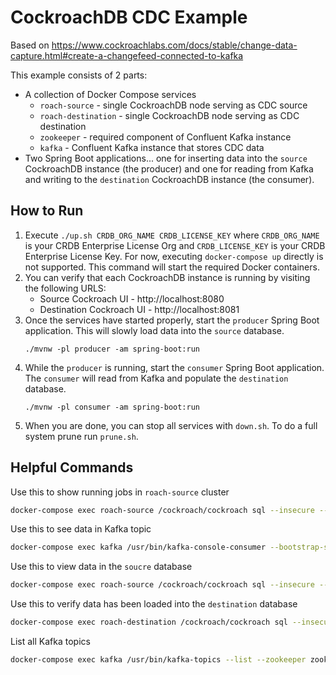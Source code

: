 # CockroachDB CDC Example

Based on https://www.cockroachlabs.com/docs/stable/change-data-capture.html#create-a-changefeed-connected-to-kafka

This example consists of 2 parts:
* A collection of Docker Compose services
    * `roach-source` - single CockroachDB node serving as CDC source
    * `roach-destination` - single CockroachDB node serving as CDC destination
    * `zookeeper` - required component of Confluent Kafka instance
    * `kafka` - Confluent Kafka instance that stores CDC data
* Two Spring Boot applications... one for inserting data into the `source` CockroachDB instance (the producer) and one for reading from Kafka and writing to the `destination` CockroachDB instance (the consumer).

## How to Run

1) Execute `./up.sh CRDB_ORG_NAME CRDB_LICENSE_KEY` where `CRDB_ORG_NAME` is your CRDB Enterprise License Org and `CRDB_LICENSE_KEY` is your CRDB Enterprise License Key.  For now, executing `docker-compose up` directly is not supported.  This command will start the required Docker containers.  
2) You can verify that each CockroachDB instance is running by visiting the following URLS:
    * Source Cockroach UI - http://localhost:8080
    * Destination Cockroach UI - http://localhost:8081
1) Once the services have started properly, start the `producer` Spring Boot application.  This will slowly load data into the `source` database.
    ```
    ./mvnw -pl producer -am spring-boot:run
    ```
1) While the `producer` is running, start the `consumer` Spring Boot application.  The `consumer` will read from Kafka and populate the `destination` database.
    ```
    ./mvnw -pl consumer -am spring-boot:run
    ```
1) When you are done, you can stop all services with `down.sh`.  To do a full system prune run `prune.sh`.

## Helpful Commands

Use this to show running jobs in `roach-source` cluster
```bash
docker-compose exec roach-source /cockroach/cockroach sql --insecure --execute="SHOW JOBS;"
```

Use this to see data in Kafka topic
```bash
docker-compose exec kafka /usr/bin/kafka-console-consumer --bootstrap-server=localhost:9092 --from-beginning --topic=source_table
```

Use this to view data in the `soucre` database
```bash
docker-compose exec roach-source /cockroach/cockroach sql --insecure --database source --execute="select count(*) from source_table;"
```

Use this to verify data has been loaded into the `destination` database 
```bash
docker-compose exec roach-destination /cockroach/cockroach sql --insecure --database destination --execute="select count(*) from destination_table;"
```

List all Kafka topics
```bash
docker-compose exec kafka /usr/bin/kafka-topics --list --zookeeper zookeeper:2181
```